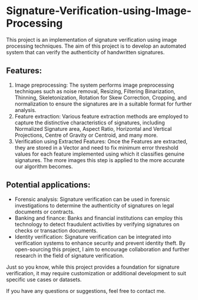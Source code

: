 # Signature-Verification-using-Image-Processing
This project is an implementation of signature verification using image processing techniques. The aim of this project is to develop an automated system that can verify the authenticity of handwritten signatures.
## Features:
1. Image preprocessing: The system performs image preprocessing techniques such as noise removal, Resizing, Filtering Binarization, Thinning, Skeletonization, Rotation for Skew Correction, Cropping, and normalization to ensure the signatures are in a suitable format for further analysis.
2. Feature extraction: Various feature extraction methods are employed to capture the distinctive characteristics of signatures, including Normalized Signature area, Aspect Ratio, Horizontal and Vertical Projections, Centre of Gravity or Centroid, and many more.
3. Verification using Extracted Features: Once the Features are extracted, they are stored in a Vector and need to fix minimum error threshold values for each feature implemented using which it classifies genuine signatures. The more images this step is applied to the more accurate our algorithm becomes.
## Potential applications:
* Forensic analysis: Signature verification can be used in forensic investigations to determine the authenticity of signatures on legal documents or contracts.
* Banking and finance: Banks and financial institutions can employ this technology to detect fraudulent activities by verifying signatures on checks or transaction documents.
* Identity verification: Signature verification can be integrated into verification systems to enhance security and prevent identity theft.
By open-sourcing this project, I aim to encourage collaboration and further research in the field of signature verification. 

Just so you know, while this project provides a foundation for signature verification, it may require customization or additional development to suit specific use cases or datasets.

If you have any questions or suggestions, feel free to contact me.
